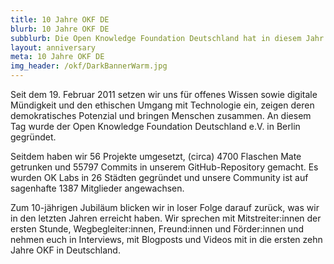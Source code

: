 ```yaml
---
title: 10 Jahre OKF DE
blurb: 10 Jahre OKF DE
subblurb: Die Open Knowledge Foundation Deutschland hat in diesem Jahr 10. Geburtstag - das wollen wir feiern!
layout: anniversary
meta: 10 Jahre OKF DE
img_header: /okf/DarkBannerWarm.jpg
---
```


Seit dem 19. Februar 2011 setzen wir uns für offenes Wissen sowie digitale Mündigkeit und den ethischen Umgang mit Technologie ein, zeigen deren demokratisches Potenzial und bringen Menschen zusammen. An diesem Tag wurde der Open Knowledge Foundation Deutschland e.V. in Berlin gegründet.

Seitdem haben wir 56 Projekte umgesetzt, (circa) 4700 Flaschen Mate getrunken und 55797 Commits in unserem GitHub-Repository gemacht. Es wurden OK Labs in 26 Städten gegründet und unsere Community ist auf sagenhafte 1387 Mitglieder angewachsen. 

Zum 10-jährigen Jubiläum blicken wir in loser Folge darauf zurück, was wir in den letzten Jahren erreicht haben. Wir sprechen mit Mitstreiter:innen der ersten Stunde, Wegbegleiter:innen, Freund:innen und Förder:innen und nehmen euch in Interviews, mit Blogposts und Videos mit in die ersten zehn Jahre OKF in Deutschland.

